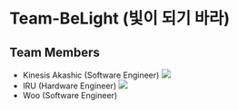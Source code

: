# Team-BeLight (빛이 되기 바라)

## Team Members
- Kinesis Akashic (Software Engineer) <a href="https://github.com/kinesis19"><img src="https://img.shields.io/badge/GitHub-gray?style=flat&logo=github&logoColor=white"/></a>
- IRU (Hardware Engineer) <a href="https://github.com/IRU2967"><img src="https://img.shields.io/badge/GitHub-gray?style=flat&logo=github&logoColor=white"/></a>
- Woo (Software Engineer)
